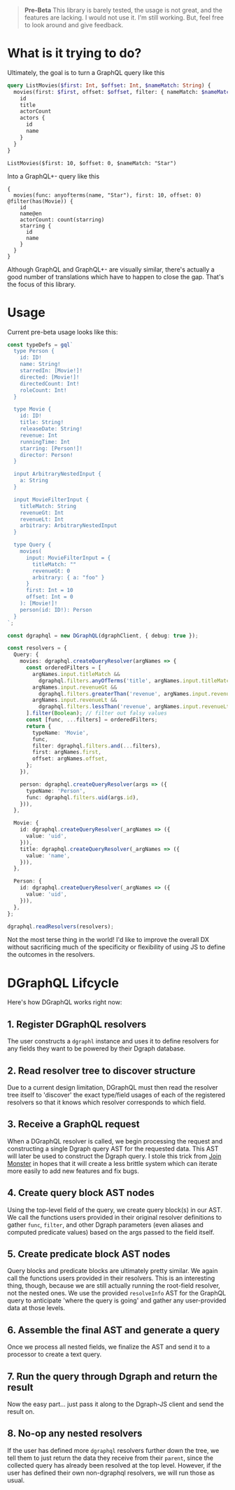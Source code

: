 > **Pre-Beta** This library is barely tested, the usage is not great, and the features are lacking. I would not use it. I'm still working. But, feel free to look around and give feedback.

# What is it trying to do?

Ultimately, the goal is to turn a GraphQL query like this

```graphql
query ListMovies($first: Int, $offset: Int, $nameMatch: String) {
  movies(first: $first, offset: $offset, filter: { nameMatch: $nameMatch }) {
    id
    title
    actorCount
    actors {
      id
      name
    }
  }
}
```
```
ListMovies($first: 10, $offset: 0, $nameMatch: "Star")
```

Into a GraphQL+- query like this

```graphql+-
{
  movies(func: anyofterms(name, "Star"), first: 10, offset: 0) @filter(has(Movie)) {
    id
    name@en
    actorCount: count(starring)
    starring {
      id
      name
    }
  }
}
```

Although GraphQL and GraphQL+- are visually similar, there's actually a good number of translations which have to happen to close the gap. That's the focus of this library.

# Usage

Current pre-beta usage looks like this:

```ts
const typeDefs = gql`
  type Person {
    id: ID!
    name: String!
    starredIn: [Movie!]!
    directed: [Movie!]!
    directedCount: Int!
    roleCount: Int!
  }

  type Movie {
    id: ID!
    title: String!
    releaseDate: String!
    revenue: Int
    runningTime: Int
    starring: [Person!]!
    director: Person!
  }

  input ArbitraryNestedInput {
    a: String
  }

  input MovieFilterInput {
    titleMatch: String
    revenueGt: Int
    revenueLt: Int
    arbitrary: ArbitraryNestedInput
  }

  type Query {
    movies(
      input: MovieFilterInput = {
        titleMatch: ""
        revenueGt: 0
        arbitrary: { a: "foo" }
      }
      first: Int = 10
      offset: Int = 0
    ): [Movie!]!
    person(id: ID!): Person
  }
`;

const dgraphql = new DGraphQL(dgraphClient, { debug: true });

const resolvers = {
  Query: {
    movies: dgraphql.createQueryResolver(argNames => {
      const orderedFilters = [
        argNames.input.titleMatch &&
          dgraphql.filters.anyOfTerms('title', argNames.input.titleMatch),
        argNames.input.revenueGt &&
          dgraphql.filters.greaterThan('revenue', argNames.input.revenueGt),
        argNames.input.revenueLt &&
          dgraphql.filters.lessThan('revenue', argNames.input.revenueLt),
      ].filter(Boolean); // filter out falsy values
      const [func, ...filters] = orderedFilters;
      return {
        typeName: 'Movie',
        func,
        filter: dgraphql.filters.and(...filters),
        first: argNames.first,
        offset: argNames.offset,
      };
    }),

    person: dgraphql.createQueryResolver(args => ({
      typeName: 'Person',
      func: dgraphql.filters.uid(args.id),
    })),
  },

  Movie: {
    id: dgraphql.createQueryResolver(_argNames => ({
      value: 'uid',
    })),
    title: dgraphql.createQueryResolver(_argNames => ({
      value: 'name',
    })),
  },

  Person: {
    id: dgraphql.createQueryResolver(_argNames => ({
      value: 'uid',
    })),
  },
};

dgraphql.readResolvers(resolvers);
```

Not the most terse thing in the world! I'd like to improve the overall DX without sacrificing much of the specificity or flexibility of using JS to define the outcomes in the resolvers.

# DGraphQL Lifcycle

Here's how DGraphQL works right now:

## 1. Register DGraphQL resolvers

The user constructs a `dgraphl` instance and uses it to define resolvers for any fields they want to be powered by their Dgraph database.

## 2. Read resolver tree to discover structure

Due to a current design limitation, DGraphQL must then read the resolver tree itself to 'discover' the exact type/field usages of each of the registered resolvers so that it knows which resolver corresponds to which field.

## 3. Receive a GraphQL request

When a DGraphQL resolver is called, we begin processing the request and constructing a single Dgraph query AST for the requested data. This AST will later be used to construct the Dgraph query. I stole this trick from [Join Monster](https://github.com/acarl005/join-monster) in hopes that it will create a less brittle system which can iterate more easily to add new features and fix bugs.

## 4. Create query block AST nodes

Using the top-level field of the query, we create query block(s) in our AST. We call the functions users provided in their original resolver definitions to gather `func`, `filter`, and other Dgraph parameters (even aliases and computed predicate values) based on the args passed to the field itself.

## 5. Create predicate block AST nodes

Query blocks and predicate blocks are ultimately pretty similar. We again call the functions users provided in their resolvers. This is an interesting thing, though, because we are still actually running the root-field resolver, not the nested ones. We use the provided `resolveInfo` AST for the GraphQL query to anticipate 'where the query is going' and gather any user-provided data at those levels.

## 6. Assemble the final AST and generate a query

Once we process all nested fields, we finalize the AST and send it to a processor to create a text query.

## 7. Run the query through Dgraph and return the result

Now the easy part... just pass it along to the Dgraph-JS client and send the result on.

## 8. No-op any nested resolvers

If the user has defined more `dgraphql` resolvers further down the tree, we tell them to just return the data they receive from their `parent`, since the collected query has already been resolved at the top level. However, if the user has defined their own non-dgraphql resolvers, we will run those as usual.
